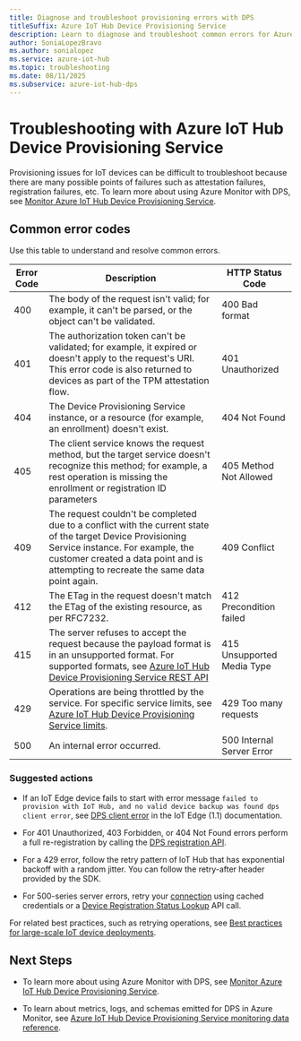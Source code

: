 ```yaml
---
title: Diagnose and troubleshoot provisioning errors with DPS 
titleSuffix: Azure IoT Hub Device Provisioning Service
description: Learn to diagnose and troubleshoot common errors for Azure IoT Hub Device Provisioning Service (DPS)
author: SoniaLopezBravo
ms.author: sonialopez
ms.service: azure-iot-hub
ms.topic: troubleshooting
ms.date: 08/11/2025
ms.subservice: azure-iot-hub-dps
---
```


# Troubleshooting with Azure IoT Hub Device Provisioning Service

Provisioning issues for IoT devices can be difficult to troubleshoot because there are many possible points of failures such as attestation failures, registration failures, etc. To learn more about using Azure Monitor with DPS, see [Monitor Azure IoT Hub Device Provisioning Service](monitor-iot-dps.md).

## Common error codes

Use this table to understand and resolve common errors.

| Error Code| Description | HTTP Status Code |
|-------|------------|------------|
| 400 | The body of the request isn't valid; for example, it can't be parsed, or the object can't be validated.| 400 Bad format |
| 401 | The authorization token can't be validated; for example, it expired or doesn't apply to the request's URI. This error code is also returned to devices as part of the TPM attestation flow. | 401 Unauthorized |
| 404 | The Device Provisioning Service instance, or a resource (for example, an enrollment) doesn't exist. | 404 Not Found |
| 405 | The client service knows the request method, but the target service doesn't recognize this method; for example, a rest operation is missing the enrollment or registration ID parameters | 405 Method Not Allowed |
| 409 | The request couldn't be completed due to a conflict with the current state of the target Device Provisioning Service instance. For example, the customer created a data point and is attempting to recreate the same data point again. | 409 Conflict |
| 412 | The ETag in the request doesn't match the ETag of the existing resource, as per RFC7232. | 412 Precondition failed |
| 415 | The server refuses to accept the request because the payload format is in an unsupported format. For supported formats, see [Azure IoT Hub Device Provisioning Service REST API](/rest/api/iot-dps/) | 415 Unsupported Media Type |
| 429 | Operations are being throttled by the service. For specific service limits, see [Azure IoT Hub Device Provisioning Service limits](../azure-resource-manager/management/azure-subscription-service-limits.md#azure-iot-hub-device-provisioning-service-limits). | 429 Too many requests |
| 500 | An internal error occurred. | 500 Internal Server Error |

### Suggested actions

* If an IoT Edge device fails to start with error message `failed to provision with IoT Hub, and no valid device backup was found dps client error`, see [DPS client error](/previous-versions/azure/iot-edge/troubleshoot-common-errors#dps-client-error) in the IoT Edge (1.1) documentation.

* For 401 Unauthorized, 403 Forbidden, or 404 Not Found errors perform a full re-registration by calling the [DPS registration API](/rest/api/iot-dps/device/runtime-registration).

* For a 429 error, follow the retry pattern of IoT Hub that has exponential backoff with a random jitter. You can follow the retry-after header provided by the SDK.

* For 500-series server errors, retry your [connection](./concepts-deploy-at-scale.md#iot-hub-connectivity-considerations) using cached credentials or a [Device Registration Status Lookup](/rest/api/iot-dps/device/runtime-registration/device-registration-status-lookup) API call.

For related best practices, such as retrying operations, see [Best practices for large-scale IoT device deployments](./concepts-deploy-at-scale.md).

## Next Steps

- To learn more about using Azure Monitor with DPS, see [Monitor Azure IoT Hub Device Provisioning Service](monitor-iot-dps.md).

- To learn about metrics, logs, and schemas emitted for DPS in Azure Monitor, see [Azure IoT Hub Device Provisioning Service monitoring data reference](monitor-iot-dps-reference.md).